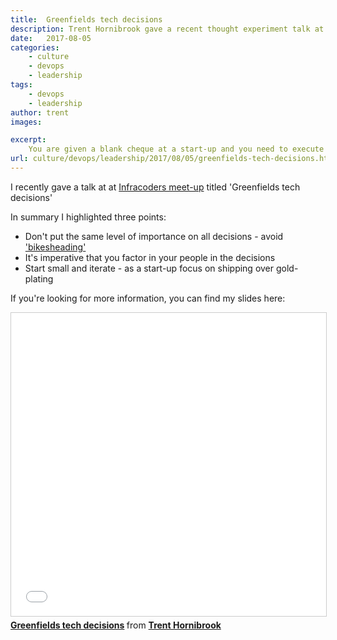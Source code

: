 ```yaml
---
title:  Greenfields tech decisions
description: Trent Hornibrook gave a recent thought experiment talk at the Infracoders meet-up regarding the tech decisions one would make when running a starting a start-up
date:   2017-08-05
categories:
    - culture
    - devops
    - leadership
tags:
    - devops
    - leadership
author: trent
images:

excerpt:
    You are given a blank cheque at a start-up and you need to execute on a product strategy. What technical choices would you make?.
url: culture/devops/leadership/2017/08/05/greenfields-tech-decisions.html
---
```


I recently gave a talk at at [Infracoders meet-up](https://www.meetup.com/en-AU/Infrastructure-Coders/) titled 'Greenfields tech decisions'

In summary I highlighted three points:

* Don't put the same level of importance on all decisions - avoid ['bikesheading'](https://en.wiktionary.org/wiki/bikeshedding)
* It's imperative that you factor in your people in the decisions
* Start small and iterate - as a start-up focus on shipping over gold-plating



If you're looking for more information, you can find my slides here:


<iframe src="//www.slideshare.net/slideshow/embed_code/key/IIr6HrsnT6VXXW" width="595" height="485" frameborder="0" marginwidth="0" marginheight="0" scrolling="no" style="border:1px solid #CCC; border-width:1px; margin-bottom:5px; max-width: 100%;" allowfullscreen>
</iframe> 
<div style="margin-bottom:5px">
    <strong>
        <a href="//www.slideshare.net/TrentHornibrook/greenfields-tech-decisions" title="Greenfields tech decisions" target="_blank">Greenfields tech decisions</a>
    </strong>
    from
    <strong>
        <a href="https://www.slideshare.net/TrentHornibrook" target="_blank">Trent Hornibrook</a>
    </strong>
</div>

